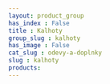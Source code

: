 ```yaml
---
layout: product_group
has_index : False
title : Kalhoty
group_slug : kalhoty
has_image : False
cat_slug : odevy-a-doplnky
slug : kalhoty
products:
---
```



